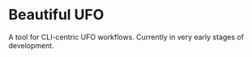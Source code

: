 # Beautiful UFO
A tool for CLI-centric UFO workflows. Currently in very early stages of development.
